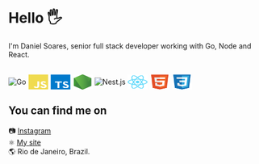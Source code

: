 # Hello 🖐

I'm Daniel Soares, senior full stack developer working with Go, Node and React.

<!-- <div style="display: inline_block; margin-bottom: 32px;">
  <a href="https://github.com/dsoaress">
    <img align="center" src="https://github-readme-stats.vercel.app/api?username=dsoaress&show_icons=true&theme=dracula&include_all_commits=true&count_private=true&show_icons=true" />
  </a>
  
  <a href="https://github.com/dsoaress">
    <img align="center" src="https://github-readme-stats.vercel.app/api/top-langs/?username=dsoaress&theme=dracula&layout=compact" />
  </a>
</div> -->

<br />

<div>
  <img align="center" alt="Go" height="30" width="40" src="https://cdn.jsdelivr.net/gh/devicons/devicon@latest/icons/go/go-original.svg" />
  <img align="center" alt="Js" height="30" width="40" src="https://raw.githubusercontent.com/devicons/devicon/master/icons/javascript/javascript-plain.svg" />
  <img align="center" alt="Ts" height="30" width="40" src="https://raw.githubusercontent.com/devicons/devicon/master/icons/typescript/typescript-plain.svg" />
  <img align="center" alt="Node" height="30" width="40" src="https://raw.githubusercontent.com/devicons/devicon/master/icons/nodejs/nodejs-original.svg" />
  <img align="center" alt="Nest.js" height="30" width="40" src="https://cdn.jsdelivr.net/gh/devicons/devicon@latest/icons/nestjs/nestjs-original.svg" />
  <img align="center" alt="React" height="30" width="40" src="https://raw.githubusercontent.com/devicons/devicon/master/icons/react/react-original.svg" />
  <img align="center" alt="HTML" height="30" width="40" src="https://raw.githubusercontent.com/devicons/devicon/master/icons/html5/html5-original.svg" />
  <img align="center" alt="CSS" height="30" width="40" src="https://raw.githubusercontent.com/devicons/devicon/master/icons/css3/css3-original.svg" />
</div>

## You can find me on

📷 [Instagram](https://instagram.com/dansoares)  
⚛️ [My site](https://dsoares.me)  
🌎 Rio de Janeiro, Brazil.
